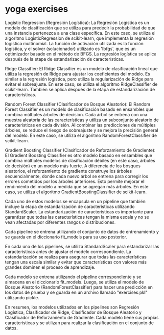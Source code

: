 # yoga exercises
Logistic Regression (Regresión Logística):
La Regresión Logística es un modelo de clasificación que se utiliza para predecir la probabilidad de que una instancia pertenezca a una clase específica. En este caso, se utiliza el algoritmo LogisticRegression de scikit-learn, que implementa la regresión logística multinomial. La función de activación utilizada es la función logística, y el solver (solucionador) utilizado es 'lbfgs', que es un optimizador basado en el método de BFGS. La regresión logística se aplica después de la etapa de estandarización de características.

Ridge Classifier:
El Ridge Classifier es un modelo de clasificación lineal que utiliza la regresión de Ridge para ajustar los coeficientes del modelo. Es similar a la regresión logística, pero utiliza la regularización de Ridge para evitar el sobreajuste. En este caso, se utiliza el algoritmo RidgeClassifier de scikit-learn. También se aplica después de la etapa de estandarización de características.

Random Forest Classifier (Clasificador de Bosque Aleatorio):
El Random Forest Classifier es un modelo de clasificación basado en ensambles que combina múltiples árboles de decisión. Cada árbol se entrena con una muestra aleatoria de las características y utiliza un subconjunto aleatorio de características en cada división. Al combinar las predicciones de múltiples árboles, se reduce el riesgo de sobreajuste y se mejora la precisión general del modelo. En este caso, se utiliza el algoritmo RandomForestClassifier de scikit-learn.

Gradient Boosting Classifier (Clasificador de Reforzamiento de Gradiente):
El Gradient Boosting Classifier es otro modelo basado en ensambles que combina múltiples modelos de clasificación débiles (en este caso, árboles de decisión) en un modelo más fuerte. A diferencia de los bosques aleatorios, el reforzamiento de gradiente construye los árboles secuencialmente, donde cada nuevo árbol se entrena para corregir los errores cometidos por los árboles anteriores. Esto permite mejorar el rendimiento del modelo a medida que se agregan más árboles. En este caso, se utiliza el algoritmo GradientBoostingClassifier de scikit-learn.

Cada uno de estos modelos se encapsula en un pipeline que también incluye la etapa de estandarización de características utilizando StandardScaler. La estandarización de características es importante para garantizar que todas las características tengan la misma escala y no se vean afectadas por diferentes rangos o distribuciones.

Cada pipeline se entrena utilizando el conjunto de datos de entrenamiento y se guarda en el diccionario fit_models para su uso posterior.

En cada uno de los pipelines, se utiliza StandardScaler para estandarizar las características antes de ajustar el modelo correspondiente. La estandarización se realiza para asegurar que todas las características tengan una escala similar y evitar que características con valores más grandes dominen el proceso de aprendizaje.

Cada modelo se entrena utilizando el pipeline correspondiente y se almacena en el diccionario fit_models. Luego, se utiliza el modelo de Bosque Aleatorio (RandomForestClassifier) para hacer una predicción en los datos de prueba y se guarda en un archivo llamado "exercises.pkl" utilizando pickle.

En resumen, los modelos utilizados en los pipelines son Regresión Logística, Clasificador de Ridge, Clasificador de Bosque Aleatorio y Clasificador de Reforzamiento de Gradiente. Cada modelo tiene sus propias características y se utilizan para realizar la clasificación en el conjunto de datos.
